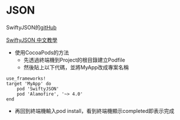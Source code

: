 # JSON 

SwiftyJSON的[gitHub](https://github.com/SwiftyJSON/SwiftyJSON)

[SwiftyJSON 中文教學](http://www.hangge.com/blog/cache/detail_968.html)

* 使用CocoaPods的方法
  * 先透過終端機到Project的根目錄建立Podfile
  * 然後貼上以下代碼，並將MyApp改成專案名稱
```platform :ios, '10.0'
use_frameworks!
target 'MyApp' do
    pod 'SwiftyJSON'
    pod 'Alamofire', '~> 4.0'
end
```
  * 再回到終端機輸入pod install，看到終端機顯示completed即表示完成

